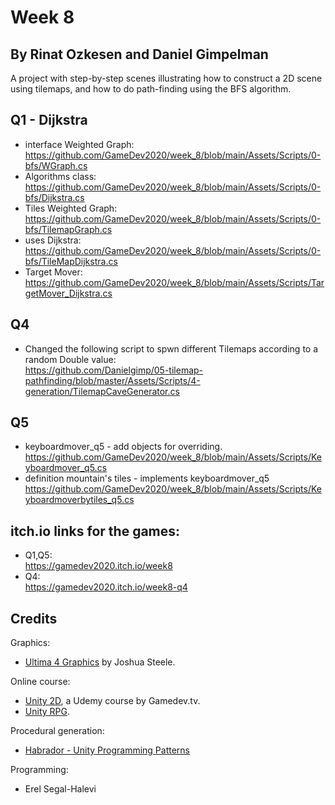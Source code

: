 # Week 8
## By Rinat Ozkesen and Daniel Gimpelman

A project with step-by-step scenes illustrating how to construct a 2D scene using tilemaps,
and how to do path-finding using the BFS algorithm.

## Q1 - Dijkstra
* interface Weighted Graph:
https://github.com/GameDev2020/week_8/blob/main/Assets/Scripts/0-bfs/WGraph.cs
* Algorithms class:
https://github.com/GameDev2020/week_8/blob/main/Assets/Scripts/0-bfs/Dijkstra.cs
* Tiles Weighted Graph:
https://github.com/GameDev2020/week_8/blob/main/Assets/Scripts/0-bfs/TilemapGraph.cs
* uses Dijkstra:
https://github.com/GameDev2020/week_8/blob/main/Assets/Scripts/0-bfs/TileMapDijkstra.cs
* Target Mover:
https://github.com/GameDev2020/week_8/blob/main/Assets/Scripts/TargetMover_Dijkstra.cs

## Q4  
* Changed the following script to spwn different Tilemaps according to a random Double value:  
https://github.com/Danielgimp/05-tilemap-pathfinding/blob/master/Assets/Scripts/4-generation/TilemapCaveGenerator.cs  


## Q5
* keyboardmover_q5 - add objects for overriding.
https://github.com/GameDev2020/week_8/blob/main/Assets/Scripts/Keyboardmover_q5.cs
* definition mountain's tiles - implements keyboardmover_q5
https://github.com/GameDev2020/week_8/blob/main/Assets/Scripts/Keyboardmoverbytiles_q5.cs  

## itch.io links for the games:  
* Q1,Q5:  
https://gamedev2020.itch.io/week8  
* Q4:  
https://gamedev2020.itch.io/week8-q4  

## Credits

Graphics:
* [Ultima 4 Graphics](https://github.com/jahshuwaa/u4graphics) by Joshua Steele.

Online course:
* [Unity 2D](https://www.udemy.com/course/unitycourse/learn/lecture/10246496), a Udemy course by Gamedev.tv.
* [Unity RPG](https://www.gamedev.tv/p/unity-rpg/?product_id=1503859&coupon_code=JOINUS).

Procedural generation:
* [Habrador - Unity Programming Patterns](https://github.com/Habrador/Unity-Programming-Patterns#7-double-buffer)

Programming:
* Erel Segal-Halevi
